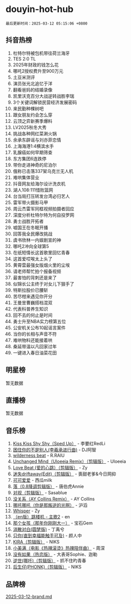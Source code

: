 # douyin-hot-hub

`最后更新时间：2025-03-12 05:15:06 +0800`

## 抖音热榜

1. 杜特尔特被包机带往荷兰海牙
1. TES 2:0 TL
1. 2025年财政的钱怎么花
1. 哪吒2授权费升至900万元
1. 土豆米测评
1. 演员张光北追忆于洋
1. 翻看爸妈的结婚录像
1. 凯里沃克百分大战逆转战胜李瑞
1. 3个关键词解锁民营经济发展密码
1. 来民勤种棵树吧
1. 跟女朋友约会怎么穿
1. 云顶之弈新赛季爆料
1. LV2025秋冬大秀
1. 挑战各种网红菜涮火锅
1. 余承东辟谣与刘亦菲恋情
1. 上海海港1:4横滨水手
1. 乳腺癌如何早期筛查
1. 东方集团6连跌停
1. 带你走进神奇的尼泊尔
1. 俄称已击落337架乌克兰无人机
1. 难哄集体营业
1. 抖音网友给海尔设计洗衣机
1. 湖人108:111惜败篮网
1. 台当局打压转发台湾必归艺人
1. 雷军带火摄影马甲
1. 周云杰雷军同框视频拍摄者回应
1. 深度分析杜特尔特为何自投罗网
1. 勇士战胜开拓者
1. 嘘国王在冬眠开播
1. 回答我全民爆改挑战
1. 虞书欣林一内娱剧宣的神
1. 哪吒2冲向全球第5
1. 在纸短情长这首歌里回忆青春
1. 这首爱哎唉太上头了
1. 黄霄雲最强女版烟火里的尘埃
1. 请老师帮忙拍个报备视频
1. 最害怕的背刺还是来了
1. 似锦长公主终于对女儿下狠手了
1. 特斯拉股价已腰斩
1. 苦尽柑来遇见你开分
1. 王曼昱曹巍搭档混双
1. 代表科普养生知识
1. 回不去的何止是时间
1. 勇士升至NBA实力榜第五位
1. 公安机关公布10起谣言案件
1. 当你的长相与声音不符
1. 难哄物料还能接着哄
1. 桑延带温以凡回家过年
1. 一键进入春日油菜花田

## 明星榜

暂无数据

## 直播榜

暂无数据

## 音乐榜

1. [Kiss Kiss Shy Shy（Sped Up）](https://sf3-cdn-tos.douyinstatic.com/obj/tos-cn-ve-2774/oYpXDAeGgQK0zfPaji7iKUixpCXFGILeLGmvYA) - 李要红RedLi
1. [困住你的不是别人(李羲承进行曲)](https://sf3-cdn-tos.douyinstatic.com/obj/tos-cn-ve-2774/okWrrVL1iQGZbfHVeCPAe7IaerYfM2jEQi5mNI) - DJ阿智
1. [wilderness beat](https://sf3-cdn-tos.douyinstatic.com/obj/tos-cn-ve-2774/o0oBmODSFCpfFdLRGzAAFC2ah9AIMEQfAOueVE) - R.RAIU
1. [Unchanged Mind（Uloeeia Remix）（剪辑版）](https://sf3-cdn-tos.douyinstatic.com/obj/tos-cn-ve-2774/oIHYu1YfsziJqmggAqBsXOiiI2Y1QB6I61RsMW) - Uloeeia
1. [Love Beat  (爱的心跳）（剪辑版）](https://sf3-cdn-tos.douyinstatic.com/obj/tos-cn-ve-2774/oUlARwvEINIisZ9nCnKMZiYFGfCCYLtDADDBge) - Zy
1. [迷失driftaway(Edit)（剪辑版）](https://sf5-hl-cdn-tos.douyinstatic.com/obj/tos-cn-ve-2774/ogaa1xGNeFO6FCaMgO8PzzAceEI4fBLDMi15H3) - 喪甜老爹&今日网抑
1. [可可爱爱](https://sf3-cdn-tos.douyinstatic.com/obj/tos-cn-ve-2774/0deb1e75aea643b9927ba26aaafa29dd) - 西瓜milk
1. [落（0.8降调剪辑版）](https://sf3-cdn-tos.douyinstatic.com/obj/tos-cn-ve-2774/ociN0WUv3APijBYr6DUmAHmdkZ5MjM6gIF3iA) - 唐伯虎Annie
1. [对视（剪辑版）](https://sf5-hl-cdn-tos.douyinstatic.com/obj/tos-cn-ve-2774/ogKtIhiB0WfAa18F9z3uWODMtZi2ysB1VuAIsQ) - Sasablue
1. [没关系（AY Collins Remix）](https://sf3-cdn-tos.douyinstatic.com/obj/tos-cn-ve-2774/oIBbI5Ghw4zdUCQMJrDEFaAQilZP3EIDSi7MW) - AY Collins
1. [哪吒哪吒（你是那叛逆的光啊）](https://sf5-hl-cdn-tos.douyinstatic.com/obj/tos-cn-ve-2774/oUkQCgCDnBanFehFEFQDxCQntAOIfp9gyZYFVo) - 沪滔
1. [Whisper](https://sf3-cdn-tos.douyinstatic.com/obj/tos-cn-ve-2774/oEeYKDxIDCFuArkftgkGqCnG7xZtRC2rEMKBQi) - Zy
1. [（en版）跳楼机 - 主歌2](https://sf3-cdn-tos.douyinstatic.com/obj/tos-cn-ve-2774/oklN6GvgQ2L8DpPeaAGf1gPeyKzjXFwHIwoCZv) - en
1. [那个女孩（那年你刚刚大一）](https://sf3-cdn-tos.douyinstatic.com/obj/tos-cn-ve-2774/o4IZw7TlivwiBBBMA2rIgWrGNIrjFroh6bPqQ) - 宝石Gem
1. [消散对白(圆梦版)](https://sf5-hl-cdn-tos.douyinstatic.com/obj/tos-cn-ve-2774/og4jB5I5IizzoZVAAAzWgBMAsMDWoArfwBOiFs) - 丁禹兮
1. [只你(直到幸福能触手可及)](https://sf5-hl-cdn-tos.douyinstatic.com/obj/tos-cn-ve-2774/o0lBkRDzFTeaVSUz3ZZSCBVtZ5DIMQGfgmEAuE) - 颜人中
1. [KIRA（剪辑版）](https://sf3-cdn-tos.douyinstatic.com/obj/tos-cn-ve-2774/o0Bq3TvdHqOfzihWrHyABMociuMA3Inwsbx9Wi) - NIKS
1. [小美满（电影《热辣滚烫》热辣陪伴曲）](https://sf3-cdn-tos.douyinstatic.com/obj/tos-cn-ve-2774/o0GAn2lSgfZIDUgtevCGDQYnFg4CwnrBaxbTZL) - 周深
1. [没有如果（热恋版）](https://sf3-cdn-tos.douyinstatic.com/obj/tos-cn-ve-2774/o4iETqbxIThtCXlBeV0DfAhZsbCFGhagYupnMx) - 大表哥Sophie、迦勒
1. [逆世(哪吒)（剪辑版）](https://sf3-cdn-tos.douyinstatic.com/obj/tos-cn-ve-2774/oMIEZAfEogrLnzfDWMBiZKCWuXIUFLtRDsOFWs) - 抓不住旳青春
1. [后生仔(PHONK)（剪辑版）](https://sf3-cdn-tos.douyinstatic.com/obj/tos-cn-ve-2774/o0TzmfumdQAJ1aGG9F5LfTXIYeGcqYKRPAeFdJ) - NIKS

## 品牌榜

[2025-03-12-brand.md](2025-03-12-brand.md)
